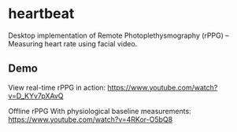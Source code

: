 # heartbeat
Desktop implementation of Remote Photoplethysmography (rPPG) – Measuring heart rate using facial video.

## Demo
View real-time rPPG in action: <https://www.youtube.com/watch?v=D_KYv7pXAvQ>

Offline rPPG With physiological baseline measurements: <https://www.youtube.com/watch?v=4RKor-O5bQ8>
